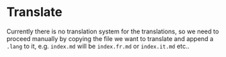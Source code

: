 # Translate
Currently there is no translation system for the translations, so we need to proceed manually 
by copying the file we want to translate and append a `.lang` to it, e.g. `index.md` will be `index.fr.md` or `index.it.md` etc..
